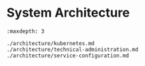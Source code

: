 # System Architecture

```{toctree}
:maxdepth: 3

./architecture/kubernetes.md
./architecture/technical-administration.md
./architecture/service-configuration.md
```